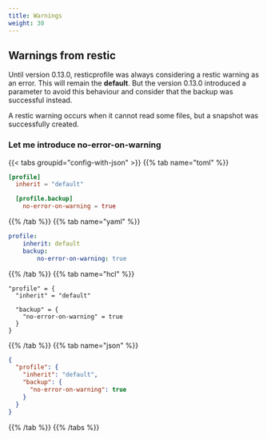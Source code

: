 ```yaml
---
title: Warnings
weight: 30
---
```


## Warnings from restic

Until version 0.13.0, resticprofile was always considering a restic warning as an error. This will remain the **default**.
But the version 0.13.0 introduced a parameter to avoid this behaviour and consider that the backup was successful instead.

A restic warning occurs when it cannot read some files, but a snapshot was successfully created.

### Let me introduce no-error-on-warning

{{< tabs groupid="config-with-json" >}}
{{% tab name="toml" %}}

```toml
[profile]
  inherit = "default"

  [profile.backup]
    no-error-on-warning = true

```

{{% /tab %}}
{{% tab name="yaml" %}}


```yaml
profile:
    inherit: default
    backup:
        no-error-on-warning: true
```

{{% /tab %}}
{{% tab name="hcl" %}}

```hcl
"profile" = {
  "inherit" = "default"

  "backup" = {
    "no-error-on-warning" = true
  }
}
```

{{% /tab %}}
{{% tab name="json" %}}

```json
{
  "profile": {
    "inherit": "default",
    "backup": {
      "no-error-on-warning": true
    }
  }
}
```

{{% /tab %}}
{{% /tabs %}}


